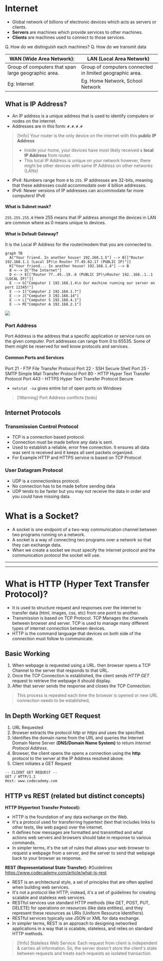 # Internet
- Global network of billions of electronic devices which acts as servers or clients.
- **Servers** are machines which provide services to other machines.
- **Clients** are machines used to connect to those services.

Q. How do we distinguish each machines?
Q. How do we transmit data

WAN (Wide Area Network): | LAN (Local Area Network)
--|--
Group of computers that span large geographic area.| Group of computers connected in limited geographic area.
Eg: Internet | Eg. Home Network, School Network

## What is IP Address?
- An IP address is a unique address that is used to identify computers or nodes on the internet.
- Addresses are in this form:   `#.#.#.#`

> [!info] Your router is the only device on the internet with this **public IP Address**
> - Inside your home, your devices have most likely received a **local IP Address** from router.
> - This local IP Address is unique on your network however, there might be other devices with same IP Address on other networks (LANs)

- IPv4:   Numbers range from `0` to `255`. IP addresses are 32-bits, meaning that these addresses could accommodate over 4 billion addresses.
- IPv6:  Newer versions of IP addresses can accommodate far more computers! IPv6
#### What is Subnet mask?
`255.255.255.0` Here 255 means that IP address amongst the devices in LAN are common where as 0 means unique to devices.
#### What is Default Gateway?
It is the Local IP Address for the router/modem that you are connected to.

```mermaid
graph TB
  A["Your friend. In another house! 192.168.1.5"] --> B[["Router 192.168.1.1 (Local IP)\n Router 77.45.82.17 (PUBLIC IP)"]]
  K["Your friend... In another house! 192.168.1.4"] --> B 
  B <--> D["The Internet"]
  D <--> E[["Router 77..45..19..6 (PUBLIC IP)\nRouter 192..168..1..1 (LOCAL IP)"]]
  E --> G["Computer 1 192.168.1.4\n Our machine running our server on port 12345!"]
  E --> I["Computer 2 192.168.1.7"]
  E --> J["Computer 3 192.168.14"]
  E --> L["Computer S 192.168.4.1"]
  E --> M["Computer A 192.168.2.1"]
```

![](../../_MediaSource/Blogs/notes/Networking/IMG-20231204103818011.png)

### Port Address
Port Address is the address that a specific application or service runs on the given computer.
Port addresses can range from 0 to 65535. Some of them might be reserved for well know protocols and services.
#### Common Ports and Services
Port 21 - FTP File Transfer Protocol
Port 22 - SSH Secure Shell
Port 25 - SMTP Simple Mail Transfer Protocol
Port 80 - HTTP Hyper Text Transfer Protocol
Port 443 - HTTPS Hyper Text Transfer Protocol Secure

- `netstat -na` gives entire list of open ports on Windows 

>[!Warning] Port Address conflicts [todo]

## Internet Protocols

### Transmission Control Protocol
- TCP is a connection based protocol.
- Connection must be made before any data is sent.
- Used to establish a reliable, error free connection. It ensures all data was sent is received and it keeps all sent packets organized.
- For Example HTTP and HTTPS service is based on TCP Protocol

### User Datagram Protocol
- UDP is a connectionless protocol.
- No connection has to be made before sending data
- UDP tends to be faster but you may not receive the data in order and you could have missing data.

# What is a Socket?
- A socket is one endpoint of a two-way communication channel between two programs running on a network.
- A socket is a way of connecting two programs over a network so that they can exchange data. 
- When we create a socket we must specify the internet protocol and the communication protocol the socket will use.


---
------
# What is HTTP (Hyper Text Transfer Protocol)?
- It is used to structure request and responses over the internet to transfer data (html, images, css, etc) from one point to another.
- Transmission is based on TCP Protocol. TCP Manages the channels between browser and server. TCP is used to manage many different types of internet connection between devices.
- HTTP is the command language that devices on both side of the connection must follow to communicate.
## Basic Working
1. When webpage is requested using a URL. then browser opens a TCP Channel to the server that responds to that URL.
2. Once the TCP Connection is established, the client sends *HTTP GET* request to retrieve the webpage it should display.
3. After that server sends the response and closes the TCP Connection.
>This process is repeated each time the browser is opened or new URL connection needs to be established,

## In Depth Working GET Request
1. URL Requested
2. Browser extracts the protocol *http* or *https* and uses the specified.
3. Identifies the domain name from the URL and queries the Internet Domain Name Server (**DNS/Domain Name System)** to return *Internet Protocol Address*.
4. Browser, the client opens the opens a connection using the **http** protocol to the server at the IP Address resolved above.
5. Client initiates a GET Request
```
-- CLIENT GET REQUEST --
GET / HTTP/1.1
Host: www.codecademy.com
```

## HTTP vs REST (related but distinct concepts)
**HTTP (Hypertext Transfer Protocol):**
- HTTP is the foundation of any data exchange on the Web.
- It's a protocol used for transferring hypertext (text that includes links to other texts, like web pages) over the internet.
- It defines how messages are formatted and transmitted and what actions web servers and browsers should take in response to various commands.
- In simpler terms, it's the set of rules that allows your web browser to request a webpage from a server, and the server to send that webpage back to your browser as response.

**REST (Representational State Transfer):** #Guidelines 
https://www.codecademy.com/article/what-is-rest
- REST is an architectural style, a set of principles that are often applied when building web services.
- It's not a protocol like HTTP; instead, it's a set of guidelines for creating scalable and stateless web services.
- RESTful services use standard HTTP methods (like GET, POST, PUT, DELETE) for operations on resources (like data entities), and they represent these resources as URIs (Uniform Resource Identifiers).
- RESTful services typically use JSON or XML for data exchange.
- In simpler terms, REST is an approach to designing networked applications in a way that is scalable, stateless, and relies on standard HTTP methods.

> [!Info] Stateless Web Service:
>  Each request from client is independent & carries all information. So, the server doesn't store the client's state between requests and treats each requests as isolated transaction.


